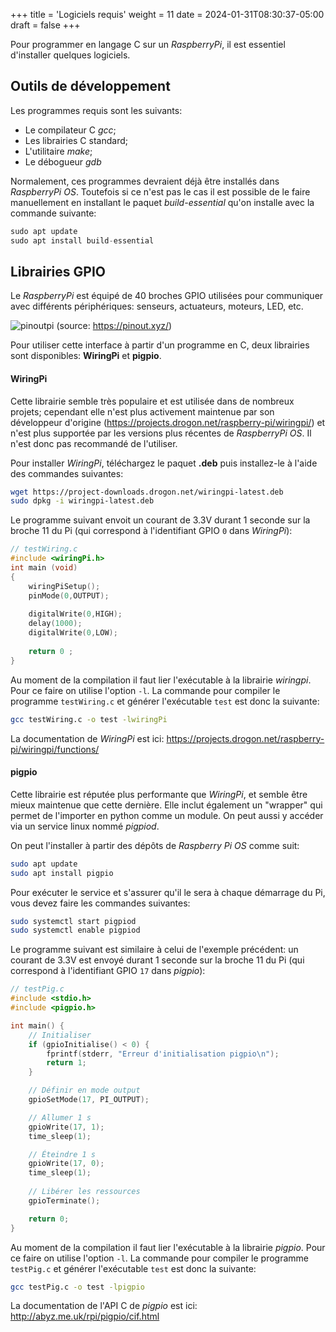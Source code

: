 +++
title = 'Logiciels requis'
weight = 11
date = 2024-01-31T08:30:37-05:00
draft = false
+++

Pour programmer en langage C sur un _RaspberryPi_, il est essentiel d'installer quelques logiciels.

## Outils de développement
Les programmes requis sont les suivants:
+ Le compilateur C _gcc_;
+ Les librairies C standard;
+ L'utilitaire _make_;
+ Le débogueur _gdb_

Normalement, ces programmes devraient déjà être installés dans _RaspberryPi OS_. Toutefois si ce n'est pas le cas il est possible de le faire manuellement en installant le paquet _build-essential_ qu'on installe avec la commande suivante:
```c
sudo apt update
sudo apt install build-essential
```

## Librairies GPIO
Le _RaspberryPi_ est équipé de 40 broches GPIO utilisées pour communiquer avec différents périphériques: senseurs, actuateurs, moteurs, LED, etc.

![pinoutpi](/420-410/images/pinoutpi.png?height=300px)
(source: https://pinout.xyz/)

Pour utiliser cette interface à partir d'un programme en C, deux librairies sont disponibles: **WiringPi** et **pigpio**. 

#### WiringPi
Cette librairie semble très populaire et est utilisée dans de nombreux projets; cependant elle n'est plus activement maintenue par son développeur d'origine (https://projects.drogon.net/raspberry-pi/wiringpi/) et n'est plus supportée par les versions plus récentes de _RaspberryPi OS_. Il n'est donc pas recommandé de l'utiliser.

Pour installer _WiringPi_, téléchargez le paquet **.deb** puis installez-le à l'aide des commandes suivantes:
```bash
wget https://project-downloads.drogon.net/wiringpi-latest.deb
sudo dpkg -i wiringpi-latest.deb
```

Le programme suivant envoit un courant de 3.3V durant 1 seconde sur la broche 11 du Pi (qui correspond à l'identifiant GPIO `0` dans _WiringPi_):

```c
// testWiring.c
#include <wiringPi.h>
int main (void) 
{
    wiringPiSetup();
    pinMode(0,OUTPUT);
    
    digitalWrite(0,HIGH);
    delay(1000);
    digitalWrite(0,LOW);
    
    return 0 ;
}
```

Au moment de la compilation il faut lier l'exécutable à la librairie _wiringpi_. Pour ce faire on utilise  l'option `-l`. La commande pour compiler le programme `testWiring.c` et générer l'exécutable `test` est donc la suivante:
```bash
gcc testWiring.c -o test -lwiringPi
```
La documentation de _WiringPi_ est ici: https://projects.drogon.net/raspberry-pi/wiringpi/functions/
<!---->
#### pigpio
Cette librairie est réputée plus performante que _WiringPi_, et semble être mieux maintenue que cette dernière. Elle inclut également un "wrapper" qui permet de l'importer en python comme un module. On peut aussi y accéder via un service linux nommé _pigpiod_.

On peut l'installer à partir des dépôts de _Raspberry Pi OS_ comme suit:
```bash
sudo apt update
sudo apt install pigpio
```

Pour exécuter le service et s'assurer qu'il le sera à chaque démarrage du Pi, vous devez faire les commandes suivantes:
```bash
sudo systemctl start pigpiod
sudo systemctl enable pigpiod
```

Le programme suivant est similaire à celui de l'exemple précédent: un courant de 3.3V  est envoyé durant 1 seconde sur la broche 11 du Pi (qui correspond à l'identifiant GPIO `17` dans _pigpio_):

```c
// testPig.c
#include <stdio.h>
#include <pigpio.h>

int main() {
    // Initialiser
    if (gpioInitialise() < 0) {
        fprintf(stderr, "Erreur d'initialisation pigpio\n");
        return 1;
    }

    // Définir en mode output
    gpioSetMode(17, PI_OUTPUT);

    // Allumer 1 s
    gpioWrite(17, 1);
    time_sleep(1);  

    // Éteindre 1 s
    gpioWrite(17, 0);
    time_sleep(1);  
    
    // Libérer les ressources
    gpioTerminate();

    return 0;
}
```

Au moment de la compilation il faut lier l'exécutable à la librairie _pigpio_. Pour ce faire on utilise  l'option `-l`. La commande pour compiler le programme `testPig.c` et générer l'exécutable `test` est donc la suivante:
```bash
gcc testPig.c -o test -lpigpio
```
La documentation de l'API C de _pigpio_ est ici: http://abyz.me.uk/rpi/pigpio/cif.html



